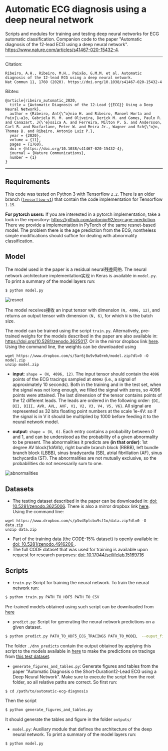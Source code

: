 # Automatic ECG diagnosis using a deep neural network
Scripts and modules for training and testing deep neural networks for ECG automatic classification.
Companion code to the paper "Automatic diagnosis of the 12-lead ECG using a deep neural network".
 https://www.nature.com/articles/s41467-020-15432-4.

--------

Citation:
```
Ribeiro, A.H., Ribeiro, M.H., Paixão, G.M.M. et al. Automatic diagnosis of the 12-lead ECG using a deep neural network.
Nat Commun 11, 1760 (2020). https://doi.org/10.1038/s41467-020-15432-4
```

Bibtex:
```
@article{ribeiro_automatic_2020,
  title = {Automatic Diagnosis of the 12-Lead {{ECG}} Using a Deep Neural Network},
  author = {Ribeiro, Ant{\^o}nio H. and Ribeiro, Manoel Horta and Paix{\~a}o, Gabriela M. M. and Oliveira, Derick M. and Gomes, Paulo R. and Canazart, J{\'e}ssica A. and Ferreira, Milton P. S. and Andersson, Carl R. and Macfarlane, Peter W. and Meira Jr., Wagner and Sch{\"o}n, Thomas B. and Ribeiro, Antonio Luiz P.},
  year = {2020},
  volume = {11},
  pages = {1760},
  doi = {https://doi.org/10.1038/s41467-020-15432-4},
  journal = {Nature Communications},
  number = {1}
}
```
-----

## Requirements

This code was tested on Python 3 with Tensorflow `2.2`. There is an older branch ([`tensorflow-v1`](https://github.com/antonior92/automatic-ecg-diagnosis/tree/tensorflow-v1)) that
contain the code implementation for Tensorflow `1.15`.

**For pytorch users:** If you are interested in a pytorch implementation, take a look in the repository: https://github.com/antonior92/ecg-age-prediction.
There we provide a implementation in PyTorch of the same resnet-based model. The problem there is the age prediction from the ECG, nontheless simple modifications should suffice for dealing with abnormality classification.

## Model

The model used in the paper is a residual neural残差网络. The neural network architecture implementation实现 in Keras is available in ``model.py``. To print a summary of the model layers run:
```bash
$ python model.py
```

![resnet](https://media.springernature.com/full/springer-static/image/art%3A10.1038%2Fs41467-020-15432-4/MediaObjects/41467_2020_15432_Fig3_HTML.png?as=webp)

The model receives接收 an input tensor with dimension `(N, 4096, 12)`, and returns an output tensor with dimension `(N, 6)`,
for which `N` is the batch size.

The model can be trained using the script `train.py`. Alternatively,
pre-trained weighs for the models described in the paper are also
available in: https://doi.org/10.5281/zenodo.3625017. Or in the mirror dropbox
link [here](https://www.dropbox.com/s/5ar6j8u9v9a0rmh/model.zip?dl=0).  
Using the command line, the weights can be downloaded using
```
wget https://www.dropbox.com/s/5ar6j8u9v9a0rmh/model.zip?dl=0 -O model.zip
unzip model.zip
```

- **input**: `shape = (N, 4096, 12)`. The input tensor should contain the  `4096` points of the ECG tracings
sampled at `400Hz` (i.e., a signal of approximately 10 seconds). Both in the training and in the test set, when the
signal was not long enough, we filled the signal with zeros, so 4096 points were attained. The last dimension of the
tensor contains points of the 12 different leads. The leads are ordered in the following order:
`{DI, DII, DIII, AVR, AVL, AVF, V1, V2, V3, V4, V5, V6}`. All signal are represented as
32 bits floating point numbers at the scale 1e-4V: so if the signal is in V it should be multiplied by
1000 before feeding it to the neural network model.


- **output**: `shape = (N, 6)`. Each entry contains a probability between 0 and 1, and can be understood as the
probability of a given abnormality to be present. The abnormalities it predicts are  **(in that order)**: 1st degree AV block(1dAVb),
 right bundle branch block (RBBB), left bundle branch block (LBBB), sinus bradycardia (SB), atrial fibrillation (AF),
sinus tachycardia (ST).  The abnormalities are not mutually exclusive, so the probabilities do not necessarily
sum to one.

![abnormalities](https://media.springernature.com/full/springer-static/image/art%3A10.1038%2Fs41467-020-15432-4/MediaObjects/41467_2020_15432_Fig1_HTML.png?as=webp)

## Datasets

- The testing dataset described in the paper can be downloaded in:
[doi: 10.5281/zenodo.3625006](https://doi.org/10.5281/zenodo.3625006). There is also  a mirror
dropbox link [here](https://www.dropbox.com/s/p3vd3plcbu9sf1o/data.zip?dl=0).
Using the command line:
```
wget https://www.dropbox.com/s/p3vd3plcbu9sf1o/data.zip?dl=0 -O data.zip
unzip data.zip
```
- Part of the training data (the CODE-15\% dataset) is openly available in: [doi: 10.5281/zenodo.4916206 ](https://doi.org/10.5281/zenodo.4916206).
- The full CODE dataset that was used for training is available upon request for research purposes: [doi: 10.17044/scilifelab.15169716](https://doi.org/10.17044/scilifelab.15169716)

## Scripts

- ``train.py``: Script for training the neural network. To train the neural network run:
```bash
$ python train.py PATH_TO_HDF5 PATH_TO_CSV
```
Pre-trained models obtained using such script can be downloaded from [here](https://doi.org/10.5281/zenodo.3625017)


- ``predict.py``: Script for generating the neural network predictions on a given dataset.
```bash
$ python predict.py PATH_TO_HDF5_ECG_TRACINGS PATH_TO_MODEL  --ouput_file PATH_TO_OUTPUT_FILE
```
The folder `./dnn_predicts` contain the output obtained by applying this script to the models available in
[here](https://doi.org/10.5281/zenodo.3625017) to make the predictions on tracings from
[this test dataset](https://doi.org/10.5281/zenodo.3625006).


- ``generate_figures_and_tables.py``: Generate figures and tables from the paper "Automatic Diagnosis o
the Short-Duration12-Lead ECG using a Deep Neural Network". Make sure to execute the script from the root folder,
so all relative paths are correct. So first run:
```
$ cd /path/to/automatic-ecg-diagnosis
```
Then the script
 ```bash
$ python generate_figures_and_tables.py
```
It should generate the tables and figure in the folder `outputs/`

- ``model.py``: Auxiliary module that defines the architecture of the deep neural network.
To print a summary of the model  layers run:
```bash
$ python model.py
```

